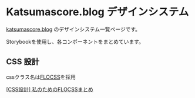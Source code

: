 # Katsumascore.blog デザインシステム

[katsumascore.blog](https://katsumascore.blog/) のデザインシステム一覧ページです。

Storybookを使用し、各コンポーネントをまとめています。

## CSS 設計

cssクラス名は[FLOCSS](https://github.com/hiloki/flocss)を採用

[[CSS設計] 私のためのFLOCSSまとめ](https://qiita.com/super-mana-chan/items/644c6827be954c8db2c0)
